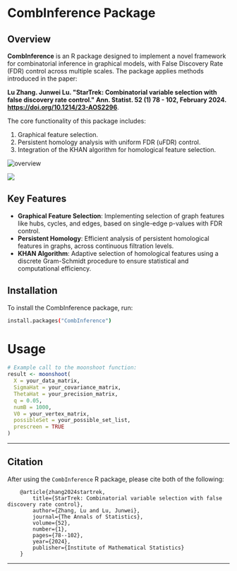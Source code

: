 # CombInference Package

## Overview

**CombInference** is an R package designed to implement a novel framework for combinatorial inference in graphical models, with False Discovery Rate (FDR) control across multiple scales. The package applies methods introduced in the paper: 

**Lu Zhang. Junwei Lu. "StarTrek: Combinatorial variable selection with false discovery rate control." Ann. Statist. 52 (1) 78 - 102, February 2024. https://doi.org/10.1214/23-AOS2296**.

The core functionality of this package includes:
1. Graphical feature selection.
2. Persistent homology analysis with uniform FDR (uFDR) control.
3. Integration of the KHAN algorithm for homological feature selection.

![overview](https://github.com/junwei-lu/CombInference/tree/main/img/combinference.png)

<img src="https://github.com/junwei-lu/CombInference/tree/main/img/combinference.png?raw=true"/>


## Key Features

- **Graphical Feature Selection**: Implementing selection of graph features like hubs, cycles, and edges, based on single-edge p-values with FDR control.
- **Persistent Homology**: Efficient analysis of persistent homological features in graphs, across continuous filtration levels.
- **KHAN Algorithm**: Adaptive selection of homological features using a discrete Gram-Schmidt procedure to ensure statistical and computational efficiency.

## Installation

To install the CombInference package, run:

```bash
install.packages("CombInference")
```

# Usage 

```r
# Example call to the moonshoot function:
result <- moonshoot(
  X = your_data_matrix,
  SigmaHat = your_covariance_matrix,
  ThetaHat = your_precision_matrix,
  q = 0.05,
  numB = 1000,
  V0 = your_vertex_matrix,
  possibleSet = your_possible_set_list,
  prescreen = TRUE
)
```

---

## Citation

After using the `CombInference` R package, please cite both of the following:



		@article{zhang2024startrek,
			title={StarTrek: Combinatorial variable selection with false discovery rate control},
			author={Zhang, Lu and Lu, Junwei},
			journal={The Annals of Statistics},
			volume={52},
			number={1},
			pages={78--102},
			year={2024},
			publisher={Institute of Mathematical Statistics}
		}

---
